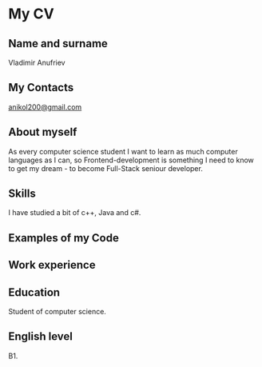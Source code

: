 # My CV

## Name and surname

Vladimir Anufriev

## My Contacts

anikol200@gmail.com

## About myself

As every computer science student
I want to learn as much computer languages as I can,
so Frontend-development is something I need to know to get my dream - to become Full-Stack seniour developer.

 ## Skills

 I have studied a bit of c++, Java and c#.

 ## Examples of my Code



 ## Work experience


 ## Education

Student of computer science.

 ## English level

 B1.
